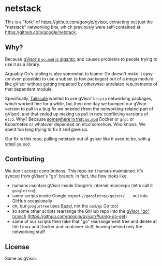# netstack

This is a "fork" of https://github.com/google/gvisor, extracting out
just the "netstack" networking bits, which previously were
self-contained at https://github.com/google/netstack.

## Why?

Because [gVisor's `go.mod` is gigantic](https://github.com/google/gvisor/blob/go/go.mod)
and causes problems to people trying to use it as a library.

Arguably Go's tooling is also somewhat to blame:
Go doesn't make it easy (or even possible) to use a subset (a few
packages) out of a mega module like gVisor without getting impacted
by otherwise-unrelated requirements of that dependent module.

Specifically, [Tailscale](https://github.com/tailscale/tailscale)
wanted to use gVisor's `tcpip` networking packages, which worked fine for a
while, but then one day we bumped our gVisor version to pull in a bug fix we
needed (from the networking-related part of gVisor), and that ended up
making us pull in new conflicting versions of `etcd`. Why? Because
[somewhere in that
`go.mod`](https://github.com/google/gvisor/blob/go/go.mod) Docker or
`grpc` or Kubernetes or whatever depended on etcd somehow. Who knows. We
spent too long trying to fix it and gave up.

Our fix is this repo, pulling netstack out of gvisor like it used to be,
with [a small `go.mod`](https://github.com/inetaf/netstack/blob/main/go.mod).

## Contributing

We don't accept contributions. This repo isn't human-maintained. It's synced from gVisor's "go" branch. In fact, the flow looks like:

* humans maintain gVisor inside Google's internal monorepo (let's call it `googletree`)
* some scripts inside Google export `//googletree/gvisor/...` out into GitHub occasionally
* oh, but `googletree` uses [Bazel](https://bazel.build/), not the `cmd/go` Go tool
* so some other scripts rearrange the GitHub repo into the [gVisor "go" branch](https://github.com/google/gvisor/tree/go) (https://github.com/google/gvisor/#using-go-get)
* some of our scripts then take that "go" rearrangement tree and delete all the Linux and Docker and container stuff, leaving behind only the networking stuff

## License

Same as gVisor.








